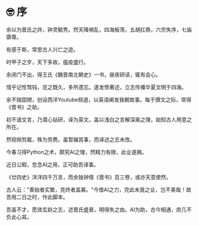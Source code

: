 # 🤓 序
余以为晋氏之祚，钟灵毓秀。然天降祸乱，四海板荡，五胡扛鼎，六宗失序，七庙隳尊。

有感于斯，常思古人兴亡之迹。

时甲子之岁，天下多故，瘟疫盛行。

余闭门不出，得王氏《魏晋南北朝史》一书，昼夜研读，辄有会心。

惜乎记性驽钝，览之既久，多所遗忘。遂发愤著述，立志传播华夏文明于四海。

余不揣固陋，创设西洋Youtube频道，以英语阐发我朝故事。每于撰文之际，常得《晋书》之助。

初不谙文言，乃潜心钻研，译为英文。盖以浅白之言解深奥之理，始知古人用意之所在。

然视频剪裁，殊为劳费。虽暂辍其事，而译述之志未改。

今春习得Python之术，颇究AI之理，然精力有限，此业遂搁。

近日公暇，忽念AI之用，正可助吾译事。

《廿四史》洋洋四千万言，而余独钟情《晋书》百三卷，或亦天意使然。

古人云："善始者实繁，克终者盖寡。"今借AI之力，完此未竟之业，岂不美哉！故吾用二日之时，作此脚本。

吾虽不才，愿效玄龄之志，述晋氏盛衰，明得失之由。AI为助，古今相通，庶几不负此心耳。